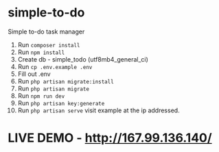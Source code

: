 # simple-to-do
Simple to-do task manager

1. Run `composer install`
2. Run `npm install`
3. Create db - simple_todo (utf8mb4_general_ci)
4. Run `cp .env.example .env`
5. Fill out .env
6. Run `php artisan migrate:install`
7. Run `php artisan migrate`
8. Run `npm run dev`
9. Run `php artisan key:generate`
10. Run `php artisan serve` visit example at the ip addressed.

# LIVE DEMO - http://167.99.136.140/

